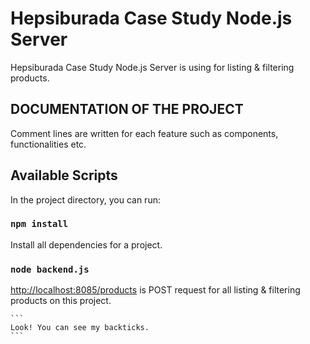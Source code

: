 # Hepsiburada Case Study Node.js Server

Hepsiburada Case Study Node.js Server is using for listing & filtering products.

## DOCUMENTATION OF THE PROJECT

Comment lines are written for each feature such as components, functionalities etc.

## Available Scripts

In the project directory, you can run:

### `npm install`

Install all dependencies for a project.

### `node backend.js`

[http://localhost:8085/products](http://localhost:8085/products) is POST request for all listing & filtering products on this project.


```` 
```
Look! You can see my backticks.
```
````


